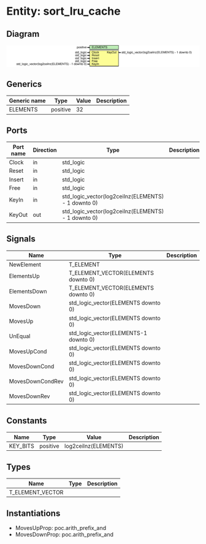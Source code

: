# Entity: sort_lru_cache
## Diagram
![Diagram](sort_lru_cache.svg "Diagram")
## Generics
| Generic name | Type     | Value | Description |
| ------------ | -------- | ----- | ----------- |
| ELEMENTS     | positive | 32    |             |
## Ports
| Port name | Direction | Type                                                | Description |
| --------- | --------- | --------------------------------------------------- | ----------- |
| Clock     | in        | std_logic                                           |             |
| Reset     | in        | std_logic                                           |             |
| Insert    | in        | std_logic                                           |             |
| Free      | in        | std_logic                                           |             |
| KeyIn     | in        | std_logic_vector(log2ceilnz(ELEMENTS) - 1 downto 0) |             |
| KeyOut    | out       | std_logic_vector(log2ceilnz(ELEMENTS) - 1 downto 0) |             |
## Signals
| Name             | Type                                  | Description |
| ---------------- | ------------------------------------- | ----------- |
| NewElement       | T_ELEMENT                             |             |
| ElementsUp       | T_ELEMENT_VECTOR(ELEMENTS downto 0)   |             |
| ElementsDown     | T_ELEMENT_VECTOR(ELEMENTS downto 0)   |             |
| MovesDown        | std_logic_vector(ELEMENTS downto 0)   |             |
| MovesUp          | std_logic_vector(ELEMENTS downto 0)   |             |
| UnEqual          | std_logic_vector(ELEMENTS-1 downto 0) |             |
| MovesUpCond      | std_logic_vector(ELEMENTS downto 0)   |             |
| MovesDownCond    | std_logic_vector(ELEMENTS downto 0)   |             |
| MovesDownCondRev | std_logic_vector(ELEMENTS downto 0)   |             |
| MovesDownRev     | std_logic_vector(ELEMENTS downto 0)   |             |
## Constants
| Name     | Type     | Value                 | Description |
| -------- | -------- | --------------------- | ----------- |
| KEY_BITS | positive |  log2ceilnz(ELEMENTS) |             |
## Types
| Name             | Type | Description |
| ---------------- | ---- | ----------- |
| T_ELEMENT_VECTOR |      |             |
## Instantiations
- MovesUpProp: poc.arith_prefix_and
- MovesDownProp: poc.arith_prefix_and
